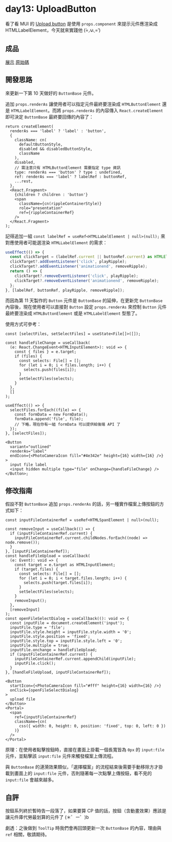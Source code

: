 # day13: UploadButton

看了看 MUI 的 [Upload button](https://mui.com/material-ui/react-button/#upload-button) 是使用 `props.component` 來提示元件應渲染成 HTMLLabelElement，今天就來實踐他 (́=◞౪◟=‵)

## 成品

[展示](https://tzynwang.github.io/ithome-2022-demo/#/UploadButton)
[原始碼](https://gist.github.com/tzynwang/2edfae8c4b60a6daef0a3db32b5f87c2)

## 開發思路

來更新一下第 10 天做好的 `ButtonBase` 元件。

追加 `props.renderAs` 讓使用者可以指定元件最終要渲染成 `HTMLButtonElement` 還是 `HTMLLabelElement`。而將 `props.renderAs` 的內容傳入 `React.createElement` 即可決定 `ButtonBase` 最終要回傳的內容了：

```tsx
return createElement(
  renderAs === 'label' ? 'label' : 'button',
  {
    className: cn(
      defaultButtonStyle,
      disabled && disabledButtonStyle,
      className
    ),
    disabled,
    // 需注意只有 HTMLButtonElement 需要指定 type 資訊
    type: renderAs === 'button' ? type : undefined,
    ref: renderAs === 'label' ? labelRef : buttonRef,
    ...rest,
  },
  <React.Fragment>
    {children ? children : 'button'}
    <span
      className={cn(rippleContainerStyle)}
      role="presentation"
      ref={rippleContainerRef}
    />
  </React.Fragment>
);
```

記得追加一組 `const labelRef = useRef<HTMLLabelElement | null>(null);` 來對應使用者可能選渲染 `HTMLLabelElement` 的需求：

```ts
useEffect(() => {
  const clickTarget = (labelRef.current || buttonRef.current) as HTMLElement;
  clickTarget?.addEventListener('click', playRipple);
  clickTarget?.addEventListener('animationend', removeRipple);
  return () => {
    clickTarget?.removeEventListener('click', playRipple);
    clickTarget?.removeEventListener('animationend', removeRipple);
  };
}, [labelRef, buttonRef, playRipple, removeRipple]);
```

而因為第 11 天製作的 `Button` 元件是 `ButtonBase` 的延伸，在更新完 `ButtonBase` 內容後，現在使用者可以直接對 `Button` 設定 `props.renderAs` 來控制 `Button` 元件最終要渲染成 `HTMLButtonElement` 或是 `HTMLLabelElement` 型態了。

使用方式可參考：

```tsx
const [selectFiles, setSelectFiles] = useState<File[]>([]);

const handleFileChange = useCallback(
  (e: React.ChangeEvent<HTMLInputElement>): void => {
    const { files } = e.target;
    if (files) {
      const selects: File[] = [];
      for (let i = 0; i < files.length; i++) {
        selects.push(files[i]);
      }
      setSelectFiles(selects);
    }
  },
  []
);

useEffect(() => {
  selectFiles.forEach((file) => {
    const formData = new FormData();
    formData.append('file', file);
    // 下略，現在你有一組 formData 可以提供給後端 API 了
  });
}, [selectFiles]);

<Button
  variant="outlined"
  renderAs="label"
  endIcon={<PhotoCameraIcon fill="#4e342e" height={16} width={16} />}
>
  input file label
  <input hidden multiple type="file" onChange={handleFileChange} />
</Button>;
```

## 修改指南

假設不對 `ButtonBase` 追加 `props.renderAs` 的話，另一種實作檔案上傳按鈕的方式如下：

```tsx
const inputFileContainerRef = useRef<HTMLSpanElement | null>(null);

const removeInput = useCallback(() => {
  if (inputFileContainerRef.current) {
    inputFileContainerRef.current.childNodes.forEach((node) => node.remove());
  }
}, [inputFileContainerRef]);
const handleFileUpload = useCallback(
  (e: Event): void => {
    const target = e.target as HTMLInputElement;
    if (target.files) {
      const selects: File[] = [];
      for (let i = 0; i < target.files.length; i++) {
        selects.push(target.files[i]);
      }
      setSelectFiles(selects);
    }
    removeInput();
  },
  [removeInput]
);
const openFileSelectDialog = useCallback((): void => {
  const inputFile = document.createElement('input');
  inputFile.type = 'file';
  inputFile.style.height = inputFile.style.width = '0';
  inputFile.style.position = 'fixed';
  inputFile.style.top = inputFile.style.left = '0';
  inputFile.multiple = true;
  inputFile.onchange = handleFileUpload;
  if (inputFileContainerRef.current) {
    inputFileContainerRef.current.appendChild(inputFile);
    inputFile.click();
  }
}, [handleFileUpload, inputFileContainerRef]);

<Button
  startIcon={<PhotoCameraIcon fill="#fff" height={16} width={16} />}
  onClick={openFileSelectDialog}
>
  upload file
</Button>
<Portal>
  <span
    ref={inputFileContainerRef}
    className={cn(
      css({ width: 0, height: 0, position: 'fixed', top: 0, left: 0 })
    )}
  />
</Portal>
```

原理：在使用者點擊按鈕時，直接在畫面上掛載一個長寬皆為 `0px` 的 `input:file` 元件，並點擊該 `input:file` 元件來觸發檔案上傳流程。

與 `ButtonBase` 的漣漪效果類似，「選擇檔案」的流程結束後需要手動移除方才掛載到畫面上的 `input:file` 元件，否則隨著每一次點擊上傳按鈕，看不見的 `input:file` 會越來越多。

## 自評

按鈕系列終於暫時告一段落了，如果要算 CP 值的話，按鈕（含動畫效果）應該是讓元件庫代勞最划算的元件了 (＊゜ー゜)b

劇透：之後做到 `ToolTip` 時我們會再回頭更新一次 `ButtonBase` 的內容，理由與 `ref` 相關，敬請期待。
